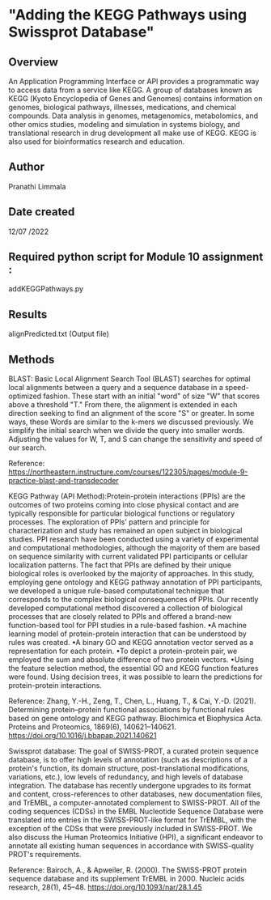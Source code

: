 # "Adding the KEGG Pathways using Swissprot Database"

## Overview
An Application Programming Interface or API provides a programmatic way to access data from a service like KEGG.
A group of databases known as KEGG (Kyoto Encyclopedia of Genes and Genomes) contains information on genomes, biological pathways, illnesses, medications, and chemical compounds. Data analysis in genomes, metagenomics, metabolomics, and other omics studies, modeling and simulation in systems biology, and translational research in drug development all make use of KEGG. KEGG is also used for bioinformatics research and education.

## Author
Pranathi Limmala

## Date created
12/07 /2022

## Required python script for Module 10 assignment :

addKEGGPathways.py


## Results

alignPredicted.txt (Output file)

## Methods

BLAST: Basic Local Alignment Search Tool (BLAST) searches for optimal local alignments between a query and a sequence database in a speed-optimized fashion. These start with an initial "word" of size "W" that scores above a threshold "T." From there, the alignment is extended in each direction seeking to find an alignment of the score "S" or greater. In some ways, these Words are similar to the k-mers we discussed previously. We simplify the initial search when we divide the query into smaller words. Adjusting the values for W, T, and S can change the sensitivity and speed of our search.

Reference: https://northeastern.instructure.com/courses/122305/pages/module-9-practice-blast-and-transdecoder

KEGG Pathway (API Method):Protein-protein interactions (PPIs) are the outcomes of two proteins coming into close physical contact and are typically responsible for particular biological functions or regulatory processes. The exploration of PPIs' pattern and principle for characterization and study has remained an open subject in biological studies. PPI research have been conducted using a variety of experimental and computational methodologies, although the majority of them are based on sequence similarity with current validated PPI participants or cellular localization patterns. The fact that PPIs are defined by their unique biological roles is overlooked by the majority of approaches. In this study, employing gene ontology and KEGG pathway annotation of PPI participants, we developed a unique rule-based computational technique that corresponds to the complex biological consequences of PPIs.
Our recently developed computational method discovered a collection of biological processes that are closely related to PPIs and offered a brand-new function-based tool for PPI studies in a rule-based fashion. •A machine learning model of protein-protein interaction that can be understood by rules was created. •A binary GO and KEGG annotation vector served as a representation for each protein. •To depict a protein-protein pair, we employed the sum and absolute difference of two protein vectors. •Using the feature selection method, the essential GO and KEGG function features were found. Using decision trees, it was possible to learn the predictions for protein-protein interactions.
 
 Reference: Zhang, Y.-H., Zeng, T., Chen, L., Huang, T., & Cai, Y.-D. (2021). Determining protein–protein functional associations by functional rules based on gene ontology and KEGG pathway. Biochimica et Biophysica Acta. Proteins and Proteomics, 1869(6), 140621–140621. https://doi.org/10.1016/j.bbapap.2021.140621
 
 Swissprot database: The goal of SWISS-PROT, a curated protein sequence database, is to offer high levels of annotation (such as descriptions of a protein's function, its domain structure, post-translational modifications, variations, etc.), low levels of redundancy, and high levels of database integration. The database has recently undergone upgrades to its format and content, cross-references to other databases, new documentation files, and TrEMBL, a computer-annotated complement to SWISS-PROT. All of the coding sequences (CDSs) in the EMBL Nucleotide Sequence Database were translated into entries in the SWISS-PROT-like format for TrEMBL, with the exception of the CDSs that were previously included in SWISS-PROT. We also discuss the Human Proteomics Initiative (HPI), a significant endeavor to annotate all existing human sequences in accordance with SWISS-quality PROT's requirements.
 
Reference: Bairoch, A., & Apweiler, R. (2000). The SWISS-PROT protein sequence database and its supplement TrEMBL in 2000. Nucleic acids research, 28(1), 45–48. https://doi.org/10.1093/nar/28.1.45
